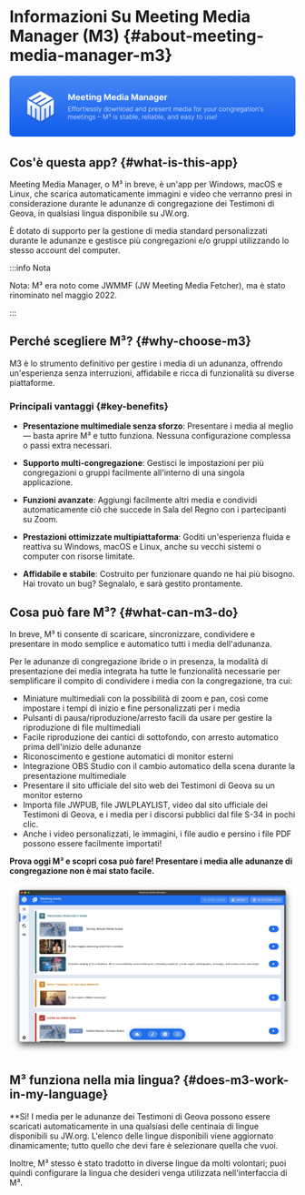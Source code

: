 # Informazioni Su Meeting Media Manager (M3) {#about-meeting-media-manager-m3}

![M³ banner](./../assets/m3-banner.png)

## Cos'è questa app? {#what-is-this-app}

Meeting Media Manager, o M³ in breve, è un'app per Windows, macOS e Linux, che scarica automaticamente immagini e video che verranno presi in considerazione durante le adunanze di congregazione dei Testimoni di Geova, in qualsiasi lingua disponibile su JW.org.

È dotato di supporto per la gestione di media standard personalizzati durante le adunanze e  gestisce più congregazioni e/o gruppi utilizzando lo stesso account del computer.

:::info Nota

Nota: M³ era noto come JWMMF (JW Meeting Media Fetcher), ma è stato rinominato nel maggio 2022.

:::

## Perché scegliere M³? {#why-choose-m3}

M3 è lo strumento definitivo per gestire i media di un adunanza, offrendo un'esperienza senza interruzioni, affidabile e ricca di funzionalità su diverse piattaforme.

### Principali vantaggi {#key-benefits}

- **Presentazione multimediale senza sforzo**: Presentare i media al meglio — basta aprire M³ e tutto funziona. Nessuna configurazione complessa o passi extra necessari.

- **Supporto multi-congregazione**: Gestisci le impostazioni per più congregazioni o gruppi facilmente all'interno di una singola applicazione.

- **Funzioni avanzate**: Aggiungi facilmente altri media e condividi automaticamente ciò che succede in Sala del Regno con i partecipanti su Zoom.

- **Prestazioni ottimizzate multipiattaforma**: Goditi un'esperienza fluida e reattiva su Windows, macOS e Linux, anche su vecchi sistemi o computer con risorse limitate.

- **Affidabile e stabile**: Costruito per funzionare quando ne hai più bisogno. Hai trovato un bug? Segnalalo, e sarà gestito prontamente.

## Cosa può fare M³? {#what-can-m3-do}

In breve, M³ ti consente di scaricare, sincronizzare, condividere e presentare in modo semplice e automatico tutti i media dell'adunanza.

Per le adunanze di congregazione ibride o in presenza, la modalità di presentazione dei media integrata ha tutte le funzionalità necessarie per semplificare il compito di condividere i media con la congregazione, tra cui:

- Miniature multimediali con la possibilità di zoom e pan, così come impostare i tempi di inizio e fine personalizzati per i media
- Pulsanti di pausa/riproduzione/arresto facili da usare per gestire la riproduzione di file multimediali
- Facile riproduzione dei cantici di sottofondo, con arresto automatico prima dell'inizio delle adunanze
- Riconoscimento e gestione automatici di monitor esterni
- Integrazione OBS Studio con il cambio automatico della scena durante la presentazione multimediale
- Presentare il sito ufficiale del sito web dei Testimoni di Geova su un monitor esterno
- Importa file JWPUB, file JWLPLAYLIST, video dal sito ufficiale dei Testimoni di Geova, e i media per i discorsi pubblici dal file S-34 in pochi clic.
- Anche i video personalizzati, le immagini, i file audio e persino i file PDF possono essere facilmente importati!

**Prova oggi M³  e scopri cosa può fare! Presentare i media alle adunanze di congregazione non è mai stato facile.**

![M³ preview](./../assets/m3-preview.png)

## M³ funziona nella mia lingua? {#does-m3-work-in-my-language}

\*\*Sì! I media per le adunanze dei Testimoni di Geova possono essere scaricati automaticamente in una qualsiasi delle centinaia di lingue disponibili su JW.org. L'elenco delle lingue disponibili viene aggiornato dinamicamente; tutto quello che devi fare è selezionare quella che vuoi.

Inoltre, M³ stesso è stato tradotto in diverse lingue da molti volontari; puoi quindi configurare la lingua che desideri venga utilizzata nell'interfaccia di M³.
